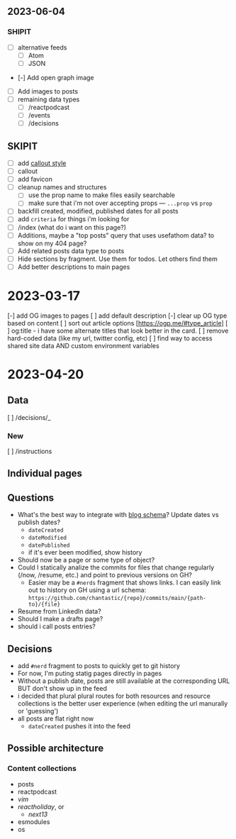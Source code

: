 ## 2023-06-04

### SHIPIT

- [ ] alternative feeds
  - [ ] Atom
  - [ ] JSON
- [-] Add open graph image
- [ ] Add images to posts
- [ ] remaining data types
  - [ ] /reactpodcast
  - [ ] /events
  - [ ] /decisions

## SKIPIT

- [ ] add [callout style](https://help.obsidian.md/Editing+and+formatting/Callouts)
- [ ] callout
- [ ] add favicon
- [ ] cleanup names and structures
  - [ ] use the prop name to make files easily searchable
  - [ ] make sure that i'm not over accepting props — `...prop` vs `prop`
- [ ] backfill created, modified, published dates for all posts
- [ ] add `criteria` for things i'm looking for
- [ ] /index (what do i want on this page?)
- [ ] Additions, maybe a "top posts" query that uses usefathom data? to show on my 404 page?
- [ ] Add related posts data type to posts
- [ ] Hide sections by fragment. Use them for todos. Let others find them
- [ ] Add better descriptions to main pages

# 2023-03-17

[-] add OG images to pages
[ ] add default description
[-] clear up OG type based on content
[ ] sort out article options [https://ogp.me/#type_article]
[ ] og:title - i have some alternate titles that look better in the card.
[ ] remove hard-coded data (like my url, twitter config, etc)
[ ] find way to access shared site data AND custom environment variables

# 2023-04-20

## Data

[ ] /decisions/\_

### New

[ ] /instructions

## Individual pages

## Questions

- What's the best way to integrate with [blog schema](https://schema.org/Blog)? Update dates vs publish dates?
  - `dateCreated`
  - `dateModified`
  - `datePublished`
  - if it's ever been modified, show history
- Should now be a page or some type of object?
- Could I statically analize the commits for files that change regularly (/now, /resume, etc.) and point to previous versions on GH?
  - Easier may be a `#nerds` fragment that shows links. I can easily link out to history on GH using a url schema: `https://github.com/chantastic/{repo}/commits/main/{path-to}/{file}`
- Resume from LinkedIn data?
- Should I make a drafts page?
- should i call posts entries?

## Decisions

- add `#nerd` fragment to posts to quickly get to git history
- For now, I'm puting statig pages directly in pages
- Without a publish date, posts are still available at the corresponding URL BUT don't show up in the feed
- i decided that plural plural routes for both resources and resource collections is the better user experience (when editing the url manurally or 'guessing')
- all posts are flat right now
  - `dateCreated` pushes it into the feed

## Possible architecture

### Content collections

- posts
- reactpodcast
- _vim_
- _reactholiday_, or
  - _next13_
- esmodules
- os
